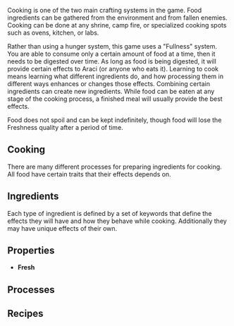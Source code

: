 Cooking is one of the two main crafting systems in the game. Food ingredients can be gathered from the environment and from fallen enemies. Cooking can be done at any shrine, camp fire, or specialized cooking spots such as ovens, kitchen, or labs.

Rather than using a hunger system, this game uses a "Fullness" system. You are able to consume only a certain amount of food at a time, then it needs to be digested over time. As long as food is being digested, it will provide certain effects to Araci (or anyone who eats it). Learning to cook means learning what different ingredients do, and how processing them in different ways enhances or changes those effects. Combining certain ingredients can create new ingredients. While food can be eaten at any stage of the cooking process, a finished meal will usually provide the best effects.

Food does not spoil and can be kept indefinitely, though food will lose the Freshness quality after a period of time.

## Cooking
There are many different processes for preparing ingredients for cooking. All food have certain  traits that their effects depends on.

## Ingredients
Each type of ingredient is defined by a set of keywords that define the effects they will have and how they behave while cooking. Additionally they may have unique effects of their own.

## Properties
* **Fresh** 


## Processes

## Recipes